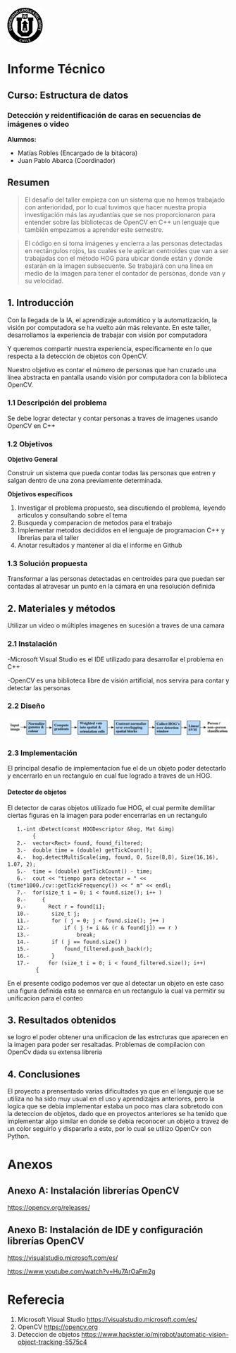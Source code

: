 ![UCN](images/60x60-ucn-negro.png)


# Informe Técnico 
## Curso: Estructura de datos
### Detección y reidentificación de caras en secuencias de imágenes o video

**Alumnos:**

* Matías Robles (Encargado de la bitácora)
* Juan Pablo Abarca (Coordinador)

## Resumen 

> El desafío del taller empieza con un sistema que no hemos trabajado con anterioridad, por lo cual tuvimos que hacer nuestra propia investigación más las ayudantías que se nos proporcionaron para entender sobre las bibliotecas de OpenCV en C++ un lenguaje que también empezamos a aprender este semestre.

>El código en si toma imágenes y encierra a las personas detectadas en rectángulos rojos, las cuales se le aplican centroides que van a ser trabajadas con el método HOG para ubicar donde están y donde estarán en la imagen subsecuente. Se trabajará con una línea en medio de la imagen para tener el contador de personas, donde van y su velocidad.
## 1. Introducción
Con la llegada de la IA, el aprendizaje automático y la automatización, la visión por computadora se ha vuelto aún más relevante. En este taller, desarrollamos la experiencia de trabajar con visión por computadora

Y queremos compartir nuestra experiencia, específicamente en lo que respecta a la detección de objetos con OpenCV.

Nuestro objetivo es contar el número de personas que han cruzado una línea abstracta en pantalla usando visión por computadora con la biblioteca OpenCV.


### 1.1 Descripción del problema

Se debe lograr detectar y contar personas a traves de imagenes usando OpenCV en C++

### 1.2 Objetivos 

**Objetivo General**

Construir un sistema que pueda contar todas las personas
que entren y salgan dentro de una zona previamente determinada. 

**Objetivos específicos**

1. Investigar el problema propuesto, sea discutiendo el problema, leyendo articulos y consultando sobre el tema
2. Busqueda y comparacion de metodos para el trabajo
3. Implementar metodos decididos en el lenguaje de programacion C++ y librerias para el taller
4. Anotar resultados y mantener al dia el informe en Github

### 1.3 Solución propuesta

Transformar a las personas detectadas en centroides para que puedan ser contadas al atravesar un punto en la cámara en una resolución definida

## 2. Materiales y métodos

Utilizar un video o múltiples imagenes en sucesión a traves de una camara

### 2.1 Instalación

-Microsoft Visual Studio es el IDE utilizado para desarrollar el problema en C++

-OpenCV es una biblioteca libre de visión artificial, nos servira para contar y detectar las personas 

### 2.2 Diseño 
![tallerimg2](images/tallerimg2.Jpeg)


### 2.3 Implementación

El principal desafio de implementacion fue el de un objeto poder detectarlo y encerrarlo en un rectangulo en cual fue logrado a traves de un HOG.


#### Detector de objetos 

El detector de caras objetos utilizado fue HOG, el cual permite demilitar ciertas figuras en la imagen para poder encerrarlas en un rectangulo

```
   1.-int dDetect(const HOGDescriptor &hog, Mat &img)
        {
   2.-  vector<Rect> found, found_filtered;
   3.-  double time = (double) getTickCount();
   4.-  hog.detectMultiScale(img, found, 0, Size(8,8), Size(16,16), 1.07, 2);
   5.-  time = (double) getTickCount() - time;
   6.-  cout << "tiempo para detectar = " << (time*1000./cv::getTickFrequency()) << " m" << endl;
   7.-  for(size_t i = 0; i < found.size(); i++ )
   8.-     {
   9.-       Rect r = found[i];
   10.-       size_t j;
   11.-       for ( j = 0; j < found.size(); j++ )
   12.-           if ( j != i && (r & found[j]) == r )
   13.-               break;
   14.-       if ( j == found.size() )
   15.-     	  found_filtered.push_back(r);
   16.-       }
   17.-      for (size_t i = 0; i < found_filtered.size(); i++)
         {
```
En el presente codigo podemos ver que al detectar un objeto en este caso una figura definida esta se enmarca en un rectangulo la cual va permitir su unificacion para el conteo

## 3. Resultados obtenidos
se logro el poder obtener una unificacion de las estrcturas que aparecen en la imagen para poder ser resaltadas.
Problemas de compilacion con OpenCv dada su extensa libreria 

## 4. Conclusiones
El proyecto a prensentado varias dificultades ya que en el lenguaje que se utiliza no ha sido muy usual en el uso y aprendizajes anteriores, pero la logica que se debia implementar estaba un poco mas clara sobretodo con la deteccion de objetos, dado que en proyectos anteriores se ha tenido que implementar algo similar en donde se debia reconocer un objeto a travez de un color seguirlo y dispararle a este, por lo cual se utilizo OpenCv con Python.


# Anexos

## Anexo A: Instalación librerías OpenCV

https://opencv.org/releases/

## Anexo B: Instalación de IDE y configuración librerías OpenCV

https://visualstudio.microsoft.com/es/

https://www.youtube.com/watch?v=Hu7ArOaFm2g

# Referecia

1. Microsoft Visual Studio https://visualstudio.microsoft.com/es/
2. OpenCV https://opencv.org
3. Deteccion de objetos https://www.hackster.io/mjrobot/automatic-vision-object-tracking-5575c4
